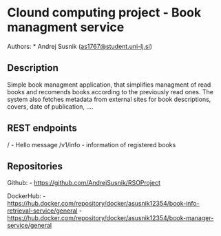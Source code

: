 # Clound computing project - Book managment service
Authors:
    * Andrej Susnik (as1767@student.uni-lj.si)
## Description

Simple book managment application, that simplifies managment of read books and recomends books according to the previously read ones. The system also fetches metadata from external sites for book descriptions, covers, date of publication, .... 

## REST endpoints

/ - Hello message
/v1/info - information of registered books


## Repositories

Github:
    - https://github.com/AndrejSusnik/RSOProject

DockerHub:
    - https://hub.docker.com/repository/docker/asusnik12354/book-info-retrieval-service/general
    - https://hub.docker.com/repository/docker/asusnik12354/book-manager-service/general
